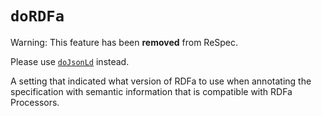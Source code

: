 # `doRDFa`

Warning: This feature has been **removed** from ReSpec.

Please use [`doJsonLd`](doJsonLd) instead. 

A setting that indicated what version of RDFa to use when annotating the specification with semantic information that is compatible with RDFa Processors.
